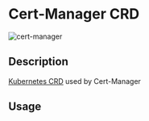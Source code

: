 # Cert-Manager CRD

![cert-manager](./certmanager-crds.png)

## Description

[Kubernetes CRD](https://kubernetes.io/docs/concepts/extend-kubernetes/api-extension/custom-resources/) used by Cert-Manager


## Usage
